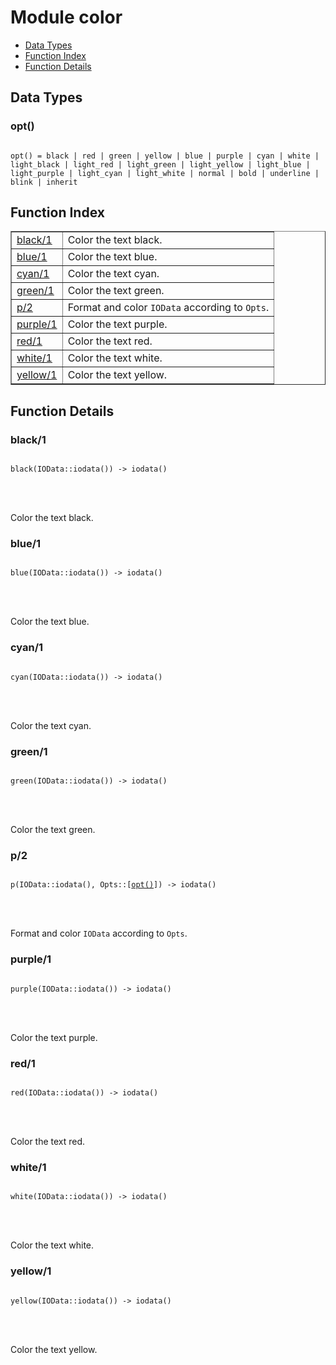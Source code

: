 

# Module color #
* [Data Types](#types)
* [Function Index](#index)
* [Function Details](#functions)



<a name="types"></a>

## Data Types ##




### <a name="type-opt">opt()</a> ###



<pre><code>
opt() = black | red | green | yellow | blue | purple | cyan | white | light_black | light_red | light_green | light_yellow | light_blue | light_purple | light_cyan | light_white | normal | bold | underline | blink | inherit
</code></pre>


<a name="index"></a>

## Function Index ##


<table width="100%" border="1" cellspacing="0" cellpadding="2" summary="function index"><tr><td valign="top"><a href="#black-1">black/1</a></td><td>Color the text black.</td></tr><tr><td valign="top"><a href="#blue-1">blue/1</a></td><td>Color the text blue.</td></tr><tr><td valign="top"><a href="#cyan-1">cyan/1</a></td><td>Color the text cyan.</td></tr><tr><td valign="top"><a href="#green-1">green/1</a></td><td>Color the text green.</td></tr><tr><td valign="top"><a href="#p-2">p/2</a></td><td>Format and color <code>IOData</code> according to <code>Opts</code>.</td></tr><tr><td valign="top"><a href="#purple-1">purple/1</a></td><td>Color the text purple.</td></tr><tr><td valign="top"><a href="#red-1">red/1</a></td><td>Color the text red.</td></tr><tr><td valign="top"><a href="#white-1">white/1</a></td><td>Color the text white.</td></tr><tr><td valign="top"><a href="#yellow-1">yellow/1</a></td><td>Color the text yellow.</td></tr></table>


<a name="functions"></a>

## Function Details ##

<a name="black-1"></a>

### black/1 ###


<pre><code>
black(IOData::iodata()) -&gt; iodata()
</code></pre>

<br></br>


Color the text black.
<a name="blue-1"></a>

### blue/1 ###


<pre><code>
blue(IOData::iodata()) -&gt; iodata()
</code></pre>

<br></br>


Color the text blue.
<a name="cyan-1"></a>

### cyan/1 ###


<pre><code>
cyan(IOData::iodata()) -&gt; iodata()
</code></pre>

<br></br>


Color the text cyan.
<a name="green-1"></a>

### green/1 ###


<pre><code>
green(IOData::iodata()) -&gt; iodata()
</code></pre>

<br></br>


Color the text green.
<a name="p-2"></a>

### p/2 ###


<pre><code>
p(IOData::iodata(), Opts::[<a href="#type-opt">opt()</a>]) -&gt; iodata()
</code></pre>

<br></br>


Format and color `IOData` according to `Opts`.
<a name="purple-1"></a>

### purple/1 ###


<pre><code>
purple(IOData::iodata()) -&gt; iodata()
</code></pre>

<br></br>


Color the text purple.
<a name="red-1"></a>

### red/1 ###


<pre><code>
red(IOData::iodata()) -&gt; iodata()
</code></pre>

<br></br>


Color the text red.
<a name="white-1"></a>

### white/1 ###


<pre><code>
white(IOData::iodata()) -&gt; iodata()
</code></pre>

<br></br>


Color the text white.
<a name="yellow-1"></a>

### yellow/1 ###


<pre><code>
yellow(IOData::iodata()) -&gt; iodata()
</code></pre>

<br></br>


Color the text yellow.
